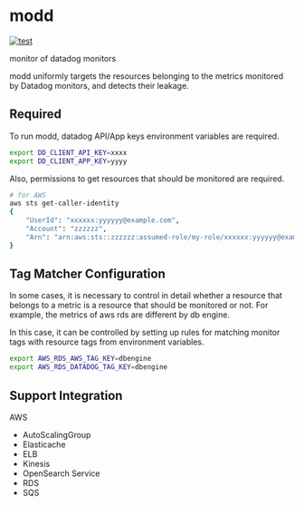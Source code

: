 # modd
[![test](https://github.com/terakoya76/modd/actions/workflows/test.yml/badge.svg)](https://github.com/terakoya76/modd/actions/workflows/test.yml)

monitor of datadog monitors

modd uniformly targets the resources belonging to the metrics monitored by Datadog monitors, and detects their leakage.

## Required
To run modd, datadog API/App keys environment variables are required.

```bash
export DD_CLIENT_API_KEY=xxxx
export DD_CLIENT_APP_KEY=yyyy
```

Also, permissions to get resources that should be monitored are required.

```bash
# for AWS
aws sts get-caller-identity
{
    "UserId": "xxxxxx:yyyyyy@example.com",
    "Account": "zzzzzz",
    "Arn": "arn:aws:sts::zzzzzz:assumed-role/my-role/xxxxxx:yyyyyy@example.com"
}
```

## Tag Matcher Configuration

In some cases, it is necessary to control in detail whether a resource that belongs to a metric is a resource that should be monitored or not.
For example, the metrics of aws rds are different by db engine.

In this case, it can be controlled by setting up rules for matching monitor tags with resource tags from environment variables.

```bash
export AWS_RDS_AWS_TAG_KEY=dbengine
export AWS_RDS_DATADOG_TAG_KEY=dbengine
```

## Support Integration

AWS
* AutoScalingGroup
* Elasticache
* ELB
* Kinesis
* OpenSearch Service
* RDS
* SQS

